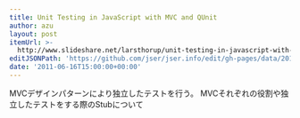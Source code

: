 ```yaml
---
title: Unit Testing in JavaScript with MVC and QUnit
author: azu
layout: post
itemUrl: >-
  http://www.slideshare.net/larsthorup/unit-testing-in-javascript-with-mvc-and-qunit
editJSONPath: 'https://github.com/jser/jser.info/edit/gh-pages/data/2011/06/index.json'
date: '2011-06-16T15:00:00+00:00'
---
```

MVCデザインパターンにより独立したテストを行う。
MVCそれぞれの役割や独立したテストをする際のStubについて
